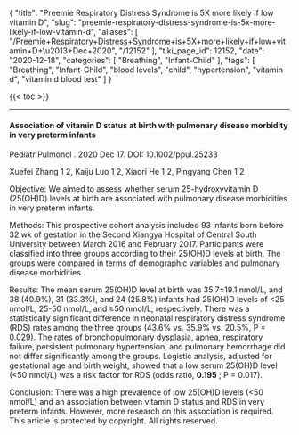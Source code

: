 {
    "title": "Preemie Respiratory Distress Syndrome is 5X more likely if low vitamin D",
    "slug": "preemie-respiratory-distress-syndrome-is-5x-more-likely-if-low-vitamin-d",
    "aliases": [
        "/Preemie+Respiratory+Distress+Syndrome+is+5X+more+likely+if+low+vitamin+D+\u2013+Dec+2020",
        "/12152"
    ],
    "tiki_page_id": 12152,
    "date": "2020-12-18",
    "categories": [
        "Breathing",
        "Infant-Child"
    ],
    "tags": [
        "Breathing",
        "Infant-Child",
        "blood levels",
        "child",
        "hypertension",
        "vitamin d",
        "vitamin d blood test"
    ]
}


{{< toc >}}

---

#### Association of vitamin D status at birth with pulmonary disease morbidity in very preterm infants

Pediatr Pulmonol . 2020 Dec 17. DOI: 10.1002/ppul.25233 

Xuefei Zhang 1 2, Kaiju Luo 1 2, Xiaori He 1 2, Pingyang Chen 1 2

Objective: We aimed to assess whether serum 25-hydroxyvitamin D (25(OH)D) levels at birth are associated with pulmonary disease morbidities in very preterm infants.

Methods: This prospective cohort analysis included 93 infants born before 32 wk of gestation in the Second Xiangya Hospital of Central South University between March 2016 and February 2017. Participants were classified into three groups according to their 25(OH)D levels at birth. The groups were compared in terms of demographic variables and pulmonary disease morbidities.

Results: The mean serum 25(OH)D level at birth was 35.7±19.1 nmol/L, and 38 (40.9%), 31 (33.3%), and 24 (25.8%) infants had 25(OH)D levels of <25 nmol/L, 25-50 nmol/L, and ≥50 nmol/L, respectively. There was a statistically significant difference in neonatal respiratory distress syndrome (RDS) rates among the three groups (43.6% vs. 35.9% vs. 20.5%, P = 0.029). The rates of bronchopulmonary dysplasia, apnea, respiratory failure, persistent pulmonary hypertension, and pulmonary hemorrhage did not differ significantly among the groups. Logistic analysis, adjusted for gestational age and birth weight, showed that a low serum 25(OH)D level (<50 nmol/L) was a risk factor for RDS (odds ratio, **0.195** ; P = 0.017).

Conclusion: There was a high prevalence of low 25(OH)D levels (<50 nmol/L) and an association between vitamin D status and RDS in very preterm infants. However, more research on this association is required. This article is protected by copyright. All rights reserved.